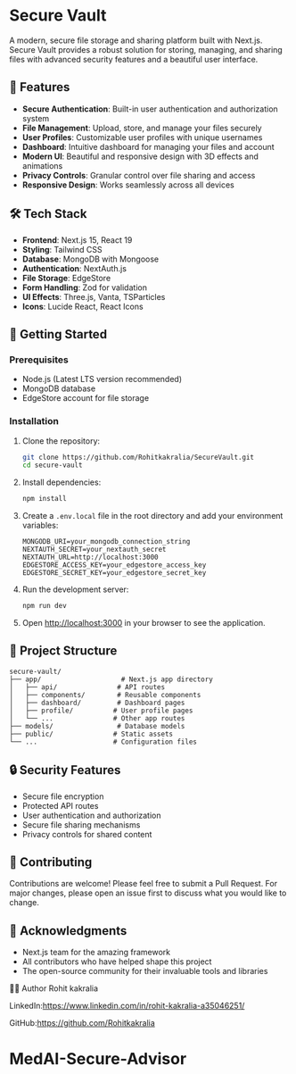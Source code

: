 # Secure Vault

A modern, secure file storage and sharing platform built with Next.js. Secure Vault provides a robust solution for storing, managing, and sharing files with advanced security features and a beautiful user interface.

## 🌟 Features

- **Secure Authentication**: Built-in user authentication and authorization system
- **File Management**: Upload, store, and manage your files securely
- **User Profiles**: Customizable user profiles with unique usernames
- **Dashboard**: Intuitive dashboard for managing your files and account
- **Modern UI**: Beautiful and responsive design with 3D effects and animations
- **Privacy Controls**: Granular control over file sharing and access
- **Responsive Design**: Works seamlessly across all devices

## 🛠️ Tech Stack

- **Frontend**: Next.js 15, React 19
- **Styling**: Tailwind CSS
- **Database**: MongoDB with Mongoose
- **Authentication**: NextAuth.js
- **File Storage**: EdgeStore
- **Form Handling**: Zod for validation
- **UI Effects**: Three.js, Vanta, TSParticles
- **Icons**: Lucide React, React Icons

## 🚀 Getting Started

### Prerequisites

- Node.js (Latest LTS version recommended)
- MongoDB database
- EdgeStore account for file storage

### Installation

1. Clone the repository:
   ```bash
   git clone https://github.com/Rohitkakralia/SecureVault.git
   cd secure-vault
   ```

2. Install dependencies:
   ```bash
   npm install
   ```

3. Create a `.env.local` file in the root directory and add your environment variables:
   ```env
   MONGODB_URI=your_mongodb_connection_string
   NEXTAUTH_SECRET=your_nextauth_secret
   NEXTAUTH_URL=http://localhost:3000
   EDGESTORE_ACCESS_KEY=your_edgestore_access_key
   EDGESTORE_SECRET_KEY=your_edgestore_secret_key
   ```

4. Run the development server:
   ```bash
   npm run dev
   ```

5. Open [http://localhost:3000](http://localhost:3000) in your browser to see the application.

## 📁 Project Structure

```
secure-vault/
├── app/                    # Next.js app directory
│   ├── api/               # API routes
│   ├── components/        # Reusable components
│   ├── dashboard/         # Dashboard pages
│   ├── profile/          # User profile pages
│   └── ...               # Other app routes
├── models/                # Database models
├── public/               # Static assets
└── ...                   # Configuration files
```

## 🔒 Security Features

- Secure file encryption
- Protected API routes
- User authentication and authorization
- Secure file sharing mechanisms
- Privacy controls for shared content

## 🤝 Contributing

Contributions are welcome! Please feel free to submit a Pull Request. For major changes, please open an issue first to discuss what you would like to change.


## 🙏 Acknowledgments

- Next.js team for the amazing framework
- All contributors who have helped shape this project
- The open-source community for their invaluable tools and libraries


🧑‍💻 Author
Rohit kakralia

LinkedIn:https://www.linkedin.com/in/rohit-kakralia-a35046251/

GitHub:https://github.com/Rohitkakralia
# MedAI-Secure-Advisor
